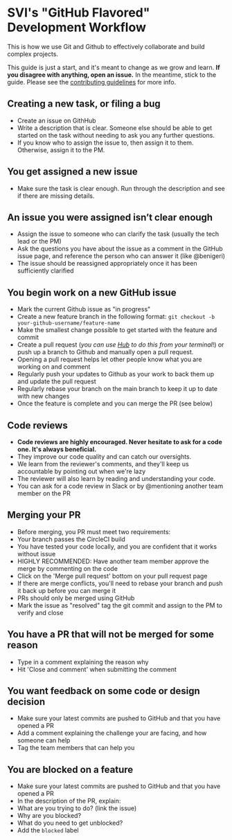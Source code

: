 # SVI's "GitHub Flavored" Development Workflow

This is how we use Git and Github to effectively collaborate and build complex projects.

This guide is just a start, and it's meant to change as we grow and learn. **If you disagree with anything, open an issue.** In the meantime, stick to the guide. Please see the [contributing guidelines](/contributing.md) for more info.

## Creating a new task, or filing a bug
- Create an issue on GithHub
- Write a description that is clear. Someone else should be able to get started on the task without needing to ask you any further questions.
- If you know who to assign the issue to, then assign it to them. Otherwise, assign it to the PM.

## You get assigned a new issue
- Make sure the task is clear enough. Run through the description and see if there are missing details.

## An issue you were assigned isn’t clear enough
- Assign the issue to someone who can clarify the task (usually the tech lead or the PM)
- Ask the questions you have about the issue as a comment in the GitHub issue page, and reference the person who can answer it (like @benigeri)
- The issue should be reassigned appropriately once it has been sufficiently clarified

## You begin work on a new GitHub issue
- Mark the current Github issue as "in progress"
- Create a new feature branch in the following format: `git checkout -b your-github-username/feature-name`
- Make the smallest change possible to get started with the feature and commit
- Create a pull request (*you can use [Hub](https://github.com/github/hub#git-pull-request) to do this from your terminal*!) or push up a branch to Github and manually open a pull request.
- Opening a pull request helps let other people know what you are working on and comment
- Regularly push your updates to Github as your work to back them up and update the pull request
- Regularly rebase your branch on the main branch to keep it up to date with new changes
- Once the feature is complete and you can merge the PR (see below)

## Code reviews
- **Code reviews are highly encouraged. Never hesitate to ask for a code one. It's always beneficial.**
 - They improve our code quality and can catch our oversights.
 - We learn from the reviewer's comments, and they'll keep us accountable by pointing out when we're lazy
 - The reviewer will also learn by reading and understanding your code.
- You can ask for a code review in Slack or by @mentioning another team member on the PR

## Merging your PR
- Before merging, you PR must meet two requirements:
 - Your branch passes the CircleCI build
 - You have tested your code locally, and you are confident that it works without issue
 - HIGHLY RECOMMENDED: Have another team member approve the merge by commenting on the code
- Click on the 'Merge pull request' bottom on your pull request page
- If there are merge conflicts, you'll need to rebase your branch and push it back up before you can merge it
- PRs should only be merged using GitHub
- Mark the issue as "resolved" tag the git commit and assign to the PM to verify and close

## You have a PR that will not be merged for some reason
- Type in a comment explaining the reason why
- Hit 'Close and comment' when submitting the comment

## You want feedback on some code or design decision
- Make sure your latest commits are pushed to GitHub and that you have opened a PR
- Add a comment explaining the challenge your are facing, and how someone can help
- Tag the team members that can help you

## You are blocked on a feature
- Make sure your latest commits are pushed to GitHub and that you have opened a PR
- In the description of the PR, explain:
 - What are you trying to do? (link the issue)
 - Why are you blocked?
 - What do you need to get unblocked?
- Add the `blocked` label
